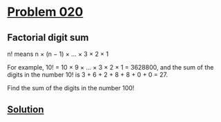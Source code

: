 # [Problem 020](https://projecteuler.net/problem=20)
## Factorial digit sum

n! means n × (n − 1) × ... × 3 × 2 × 1

For example, 10! = 10 × 9 × ... × 3 × 2 × 1 = 3628800,
and the sum of the digits in the number 10! is 3 + 6 + 2 + 8 + 8 + 0 + 0 = 27.

Find the sum of the digits in the number 100!

[Solution](https://github.com/Gott50/ProjectEuler-Odyssey/blob/master/Project%20Euler/src/Problems/P020_Factorial_digit_sum.java)
---
